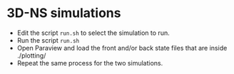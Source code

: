 # 3D-NS simulations

* Edit the script `run.sh` to select the simulation to run.
* Run the script `run.sh`
* Open Paraview and load the front and/or back state files that are inside ./plotting/
* Repeat the same process for the two simulations.
